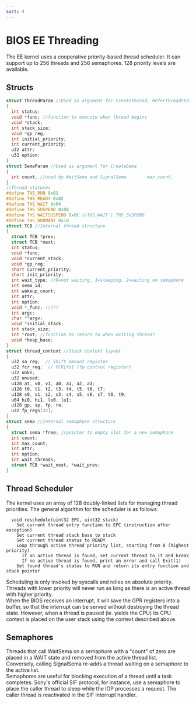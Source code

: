 ```yaml
---
sort: 4
---
```


# BIOS EE Threading

The EE kernel uses a cooperative priority-based thread scheduler. It can support up to 256 threads and 256 semaphores. 128 priority levels are available.

## Structs
```c
struct ThreadParam //Used as argument for CreateThread, ReferThreadStatus
{
  int status;
  void *func; //function to execute when thread begins
  void *stack;
  int stack_size;
  void *gp_reg;
  int initial_priority;
  int current_priority;
  u32 attr;
  u32 option;
}
struct SemaParam //Used as argument for CreateSema
{
  int count, //used by WaitSema and SignalSema	      max_count,	      init_count, //initial value for count	      wait_threads; //number of threads associated with this semaphore	  u32 attr, //not used by kernel	      option; //not used by kernel
}
//Thread statuses
#define THS_RUN 0x01
#define THS_READY 0x02
#define THS_WAIT 0x04
#define THS_SUSPEND 0x08
#define THS_WAITSUSPEND 0x0C //THS_WAIT | THS_SUSPEND
#define THS_DORMANT 0x10
struct TCB //Internal thread structure
{
  struct TCB *prev;
  struct TCB *next;
  int status;
  void *func;
  void *current_stack;
  void *gp_reg;
  short current_priority;
  short init_priority;
  int wait_type; //0=not waiting, 1=sleeping, 2=waiting on semaphore
  int sema_id;
  int wakeup_count;
  int attr;
  int option;
  void *_func; //???
  int argc;
  char **argv;
  void *initial_stack;
  int stack_size;
  int *root; //function to return to when exiting thread?
  void *heap_base;
}
struct thread_context //Stack context layout
{
  u32 sa_reg;  // Shift amount register
  u32 fcr_reg;  // FCR[fs] (fp control register)
  u32 unkn;
  u32 unused;
  u128 at, v0, v1, a0, a1, a2, a3;
  u128 t0, t1, t2, t3, t4, t5, t6, t7;
  u128 s0, s1, s2, s3, s4, s5, s6, s7, t8, t9;
  u64 hi0, hi1, lo0, lo1;
  u128 gp, sp, fp, ra;
  u32 fp_regs[32];
}
struct sema //Internal semaphore structure
{
  struct sema *free; //pointer to empty slot for a new semaphore
  int count;
  int max_count;
  int attr;
  int option;
  int wait_threads;
  struct TCB *wait_next, *wait_prev;
}
```

## Thread Scheduler
The kernel uses an array of 128 doubly-linked lists for managing thread priorities. The general algorithm for the scheduler is as follows:

```
  void reschedule(uint32 EPC, uint32 stack)
    Set current thread entry function to EPC (instruction after exception)
    Set current thread stack base to stack
    Set current thread status to READY
    Loop through active thread priority list, starting from 0 (highest priority)
      If an active thread is found, set current thread to it and break
      If no active thread is found, print an error and call Exit(1)
    Set found thread's status to RUN and return its entry function and stack pointer
```

Scheduling is only invoked by syscalls and relies on absolute priority. Threads with lower priority will never run as long as there is an active thread with higher priority.  
When the BIOS receives an interrupt, it will save the GPR registers into a buffer, so that the interrupt can be served without destroying the thread state. However, when a thread is paused (ie. yields the CPU) its CPU context is placed on the user stack using the context described above.

## Semaphores
Threads that call WaitSema on a semaphore with a "count" of zero are placed in a WAIT state and removed from the active thread list.  
Conversely, calling SignalSema re-adds a thread waiting on a semaphore to the active list.  
Semaphores are useful for blocking execution of a thread until a task completes. Sony's official SIF protocol, for instance, use a semaphore to place the caller thread to sleep while the IOP processes a request. The caller thread is reactivated in the SIF interrupt handler.
